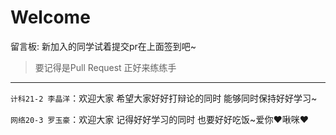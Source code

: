 # Welcome

留言板: 新加入的同学试着提交pr在上面签到吧~

> 要记得是Pull Request 正好来练练手 

---

`计科21-2 李晶洋`：欢迎大家 希望大家好好打辩论的同时 能够同时保持好好学习~

`网络20-3 罗玉豪`：欢迎大家 记得好好学习的同时 也要好好吃饭~爱你❤啾咪❤

